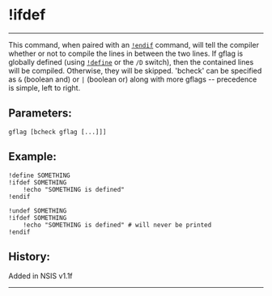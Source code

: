 # !ifdef

---

This command, when paired with an [`!endif`][1] command, will tell the compiler whether or not to compile the lines in between the two lines. If gflag is globally defined (using [`!define`][2] or the `/D` switch), then the contained lines will be compiled. Otherwise, they will be skipped. 'bcheck' can be specified as `&` (boolean and) or `|` (boolean or) along with more gflags -- precedence is simple, left to right.

## Parameters:

    gflag [bcheck gflag [...]]]

## Example:

	!define SOMETHING
	!ifdef SOMETHING
		!echo "SOMETHING is defined"
	!endif

	!undef SOMETHING
	!ifdef SOMETHING
		!echo "SOMETHING is defined" # will never be printed
	!endif

## History:

Added in NSIS v1.1f

---

[1]: !endif.markdown
[2]: !define.markdown